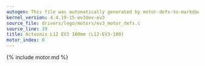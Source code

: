 ```yaml
---
autogen: This file was automatically generated by motor-defs-to-markdown.py
kernel_version: 4.4.19-15-ev3dev-ev3
source_file: drivers/lego/motors/ev3_motor_defs.c
source_line: 39
title: Actuonix L12 EV3 100mm (L12-EV3-100)
motor_index: 0
---
```


{% include motor.md %}

